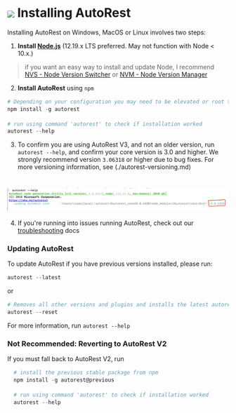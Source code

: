 # <img align="center" src="./images/logo.png">  Installing AutoRest

Installing AutoRest on Windows, MacOS or Linux involves two steps:

1. __Install [Node.js](https://nodejs.org/en/)__ (12.19.x LTS preferred. May not function with Node < 10.x.)
> if you want an easy way to install and update Node, I recommend [NVS - Node Version Switcher](./installing-via-nvs.md) or [NVM - Node Version Manager](./installing-via-nvm.md)


2. __Install AutoRest__ using `npm`

  ``` powershell
  # Depending on your configuration you may need to be elevated or root to run this. (on OSX/Linux use 'sudo' )
  npm install -g autorest

  # run using command 'autorest' to check if installation worked
  autorest --help
  ```

3. To confirm you are using AutoRest V3, and not an older version, run `autorest --help`, and confirm your core version is 3.0 and higher.
We strongly recommend version `3.06318` or higher due to bug fixes. For more versioning information, see (./autorest-versioning.md)
# <img align="center" src="images/autorestCoreVersion.png">

4. If you're running into issues running AutoRest, check out our [troubleshooting][troubleshooting] docs


### Updating AutoRest
  To update AutoRest if you have previous versions installed, please run:

  ``` powershell
  autorest --latest
  ```
or
  ```powershell
  # Removes all other versions and plugins and installs the latest autorest-core
  autorest --reset
  ```
  For more information, run  `autorest --help`


### Not Recommended: Reverting to AutoRest V2

If you must fall back to AutoRest V2, run

``` powershell
  # install the previous stable package from npm
  npm install -g autorest@previous

  # run using command 'autorest' to check if installation worked
  autorest --help
  ```

<!-- LINKS -->
[troubleshooting]: ../troubleshooting.md#module-errors